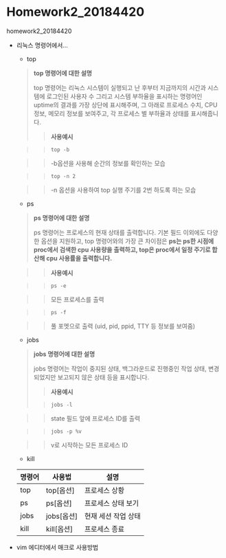 # Homework2_20184420
homework2_20184420

+ 리눅스 명령어에서...
  + top
  > **top 명령어에 대한 설명**
  > 
  > top 명령어는 리눅스 시스템이 실행되고 난 후부터 지금까지의 시간과 시스템에 로그인된 사용자 수 그리고 시스템 부하율을 표시하는 명령어인 uptime의 결과를 가장 상단에 표시해주며, 그 아래로 프로세스 수치, CPU 정보, 메모리 정보를 보여주고, 각 프로세스 별 부하율과 상태를 표시해줍니다. 
  > 
  >> **사용예시**
  
  >>`top -b`
  
  >> -b옵션을 사용해 순간의 정보를 확인하는 모습
  
  >>`top -n 2`
  
  >> -n 옵션을 사용하여 top 실행 주기를 2번 하도록 하는 모습

  + ps
  > **ps 명령어에 대한 설명**
  > 
  > ps 명령어는 프로세스의 현재 상태를 출력합니다. 기본 필드 이외에도 다양한 옵션을 지원하고, top 명령어와의 가장 큰 차이점은
  > **ps는 ps한 시점에 proc에서 검색한 cpu 사용량을 출력하고, top은 proc에서 일정 주기로 합산해 cpu 사용률을 출력합니다.**

  >>**사용예시**
  
  >>`ps -e`
  
  >> 모든 프로세스를 출력

  >>`ps -f`
  
  >> 풀 포멧으로 출력 (uid, pid, ppid, TTY 등 정보를 보여줌)

  + jobs
  > **jobs 명령어에 대한 설명**
  > 
  > jobs 명령어는 작업이 중지된 상태, 백그라운드로 진행중인 작업 상태, 변경되었지만 보고되지 않은 상태 등을 표시합니다.
  >
  >>**사용예시**
  >
  >>`jobs -l`
  
  >> state 필드 앞에 프로세스 ID를 출력
  
  >>`jobs -p %v`

  >> v로 시작하는 모든 프로세스 ID
  + kill
  
  |명령어|사용법|설명|
  |---|---|---|
  |top|top[옵션]|프로세스 상황|
  |ps|ps[옵션]|프로세스 상태 보기|
  |jobs|jobs[옵션]|현재 세션 작업 상태|
  |kill|kill[옵션]|프로세스 종료|
  
+ vim 에디터에서 매크로 사용방법
